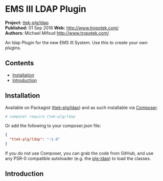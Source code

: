 # EMS III LDAP Plugin

__Project:__ [ttek-plg/ldap](http://packagist.org/packages/ttek-plg/ldap)  
__Published:__ 01 Sep 2016
__Web:__ <http://www.tropotek.com/>  
__Authors:__ Michael Mifsud <http://www.tropotek.com/>  
  
An ldap Plugin for the new EMS III System. Use this to create your own plugins.

## Contents

- [Installation](#installation)
- [Introduction](#introduction)


## Installation

Available on Packagist ([ttek-plg/ldap](http://packagist.org/packages/ttek-plg/ldap))
and as such installable via [Composer](http://getcomposer.org/).

```bash
# composer require ttek-plg/ldap
```

Or add the following to your composer.json file:

```json
{
  "ttek-plg/ldap": "~1.0"
}
```

If you do not use Composer, you can grab the code from GitHub, and use any
PSR-0 compatible autoloader (e.g. the [plg-ldap](https://github.com/tropotek/plg-ldap))
to load the classes.

## Introduction





  
  